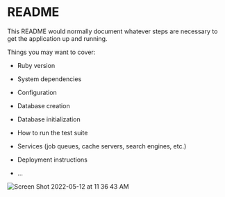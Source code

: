 # README

This README would normally document whatever steps are necessary to get the
application up and running.

Things you may want to cover:

* Ruby version

* System dependencies

* Configuration

* Database creation

* Database initialization

* How to run the test suite

* Services (job queues, cache servers, search engines, etc.)

* Deployment instructions

* ...

![Screen Shot 2022-05-12 at 11 36 43 AM](https://user-images.githubusercontent.com/99001315/168135424-083d4c57-3b8f-4cbb-967b-52cf089a372d.png)
